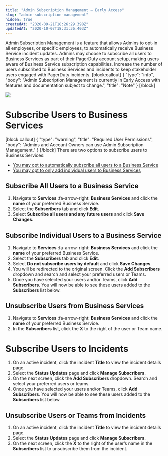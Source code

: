 ```yaml
---
title: "Admin Subscription Management — Early Access"
slug: "admin-subscription-management"
hidden: true
createdAt: "2020-09-21T18:26:29.398Z"
updatedAt: "2020-10-07T18:31:36.403Z"
---
```

Admin Subscription Management is a feature that allows Admins to opt-in all employees, or specific employees, to automatically receive Business Service incident updates. Admins may choose to subscribe all users to Business Services as part of their PagerDuty account setup, making users aware of Business Service subscription capabilities. Increase the number of users subscribed to Business Services and incidents to keep stakeholder users engaged with PagerDuty incidents.
[block:callout]
{
  "type": "info",
  "body": "Admin Subscription Management is currently in Early Access with features and documentation subject to change.",
  "title": "Note"
}
[/block]


![](https://files.readme.io/1182a25-Screen_Shot_2020-09-21_at_11.29.23_AM.png)

# Subscribe Users to Business Services
[block:callout]
{
  "type": "warning",
  "title": "Required User Permissions",
  "body": "Admins and Account Owners can use Admin Subscription Management."
}
[/block]
There are two options to subscribe users to Business Services:

* [You may opt to automatically subscribe all users to a Business Service](https://support.pagerduty.com/docs/admin-subscription-management#subscribe-all-users-to-a-business-services)
* [You may opt to only add individual users to Business Services](https://support.pagerduty.com/docs/admin-subscription-management#subscribe-individual-users-to-business-services) 

## Subscribe All Users to a Business Service

1. Navigate to **Services** :fa-arrow-right: **Business Services** and click the **name** of your preferred Business Service.
2. Select the **Subscribers** tab and click **Edit**. 
3. Select **Subscribe all users and any future users** and click **Save Changes**.

## Subscribe Individual Users to a Business Service

1. Navigate to **Services** :fa-arrow-right: **Business Services** and click the **name** of your preferred Business Service.
2. Select the **Subscribers** tab and click **Edit**. 
3. Select **Do not subscribe users by default** and click **Save Changes**.
4. You will be redirected to the original screen. Click the **Add Subscribers** dropdown and search and select your preferred users or Teams. 
5. Once you have selected your users and/or Teams, click **Add Subscribers**. You will now be able to see these users added to the **Subscribers** list below. 

## Unsubscribe Users from Business Services

1. Navigate to **Services** :fa-arrow-right: **Business Services** and click the **name** of your preferred Business Service.
2. In the **Subscribers** list, click the **X** to the right of the user or Team name. 

# Subscribe Users to Incidents

1. On an active incident, click the incident **Title** to view the incident details page. 
2. Select the **Status Updates** page and click **Manage Subscribers**.
3. On the next screen, click the **Add Subscribers** dropdown. Search and select your preferred users or teams. 
4. Once you have selected your users and/or Teams, click **Add Subscribers**. You will now be able to see these users added to the **Subscribers** list below. 

## Unsubscribe Users or Teams from Incidents

1. On an active incident, click the incident **Title** to view the incident details page. 
2. Select the **Status Updates** page and click **Manage Subscribers**.
3. On the next screen, click the **X** to the right of the user’s name in the **Subscribers** list to unsubscribe them from the incident.
